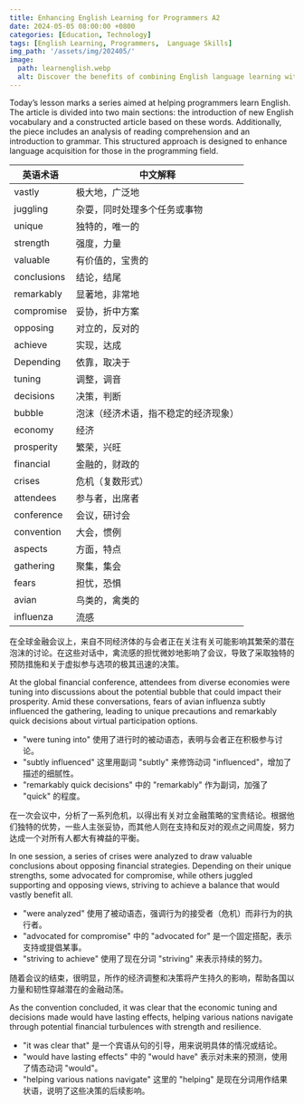 ```yaml
---
title: Enhancing English Learning for Programmers A2
date: 2024-05-05 08:00:00 +0800
categories: [Education, Technology]
tags: [English Learning, Programmers,  Language Skills]
img_path: '/assets/img/202405/'
image:
  path: learnenglish.webp
  alt: Discover the benefits of combining English language learning with  technology for programmers.
---
```

Today’s lesson marks a series aimed at helping programmers learn English. The article is divided into two main sections: the introduction of new English vocabulary and a constructed article based on these words. Additionally, the piece includes an analysis of reading comprehension and an introduction to grammar. This structured approach is designed to enhance language acquisition for those in the programming field.


| 英语术语       | 中文解释                                                         |
|---------------|---------------------------------------------------------------|
| vastly        | 极大地，广泛地                                                    |
| juggling      | 杂耍，同时处理多个任务或事物                                        |
| unique        | 独特的，唯一的                                                    |
| strength      | 强度，力量                                                      |
| valuable      | 有价值的，宝贵的                                                  |
| conclusions   | 结论，结尾                                                       |
| remarkably    | 显著地，非常地                                                   |
| compromise    | 妥协，折中方案                                                    |
| opposing      | 对立的，反对的                                                   |
| achieve       | 实现，达成                                                      |
| Depending     | 依靠，取决于                                                     |
| tuning        | 调整，调音                                                      |
| decisions     | 决策，判断                                                       |
| bubble        | 泡沫（经济术语，指不稳定的经济现象）                                 |
| economy       | 经济                                                            |
| prosperity    | 繁荣，兴旺                                                      |
| financial     | 金融的，财政的                                                   |
| crises        | 危机（复数形式）                                                 |
| attendees     | 参与者，出席者                                                   |
| conference    | 会议，研讨会                                                     |
| convention    | 大会，惯例                                                      |
| aspects       | 方面，特点                                                      |
| gathering     | 聚集，集会                                                      |
| fears         | 担忧，恐惧                                                      |
| avian         | 鸟类的，禽类的                                                   |
| influenza     | 流感                                                            |



在全球金融会议上，来自不同经济体的与会者正在关注有关可能影响其繁荣的潜在泡沫的讨论。在这些对话中，禽流感的担忧微妙地影响了会议，导致了采取独特的预防措施和关于虚拟参与选项的极其迅速的决策。

At the global financial conference, attendees from diverse economies were tuning into discussions about the potential bubble that could impact their prosperity. Amid these conversations, fears of avian influenza subtly influenced the gathering, leading to unique precautions and remarkably quick decisions about virtual participation options.


* "were tuning into" 使用了进行时的被动语态，表明与会者正在积极参与讨论。
* "subtly influenced" 这里用副词 "subtly" 来修饰动词 "influenced"，增加了描述的细腻性。
* "remarkably quick decisions" 中的 "remarkably" 作为副词，加强了 "quick" 的程度。

在一次会议中，分析了一系列危机，以得出有关对立金融策略的宝贵结论。根据他们独特的优势，一些人主张妥协，而其他人则在支持和反对的观点之间周旋，努力达成一个对所有人都大有裨益的平衡。

In one session, a series of crises were analyzed to draw valuable conclusions about opposing financial strategies. Depending on their unique strengths, some advocated for compromise, while others juggled supporting and opposing views, striving to achieve a balance that would vastly benefit all.


* "were analyzed" 使用了被动语态，强调行为的接受者（危机）而非行为的执行者。
* "advocated for compromise" 中的 "advocated for" 是一个固定搭配，表示支持或提倡某事。
* "striving to achieve" 使用了现在分词 "striving" 来表示持续的努力。

随着会议的结束，很明显，所作的经济调整和决策将产生持久的影响，帮助各国以力量和韧性穿越潜在的金融动荡。


As the convention concluded, it was clear that the economic tuning and decisions made would have lasting effects, helping various nations navigate through potential financial turbulences with strength and resilience.


* "it was clear that" 是一个宾语从句的引导，用来说明具体的情况或结论。
* "would have lasting effects" 中的 "would have" 表示对未来的预测，使用了情态动词 "would"。
* "helping various nations navigate" 这里的 "helping" 是现在分词用作结果状语，说明了这些决策的后续影响。
